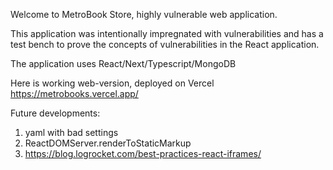 Welcome to MetroBook Store, highly vulnerable web application.

This application was intentionally impregnated with vulnerabilities and has a test bench to prove the concepts of
vulnerabilities in the React application.

The application uses React/Next/Typescript/MongoDB

Here is working web-version, deployed on Vercel https://metrobooks.vercel.app/

Future developments:

1. yaml with bad settings
2. ReactDOMServer.renderToStaticMarkup
3. https://blog.logrocket.com/best-practices-react-iframes/
